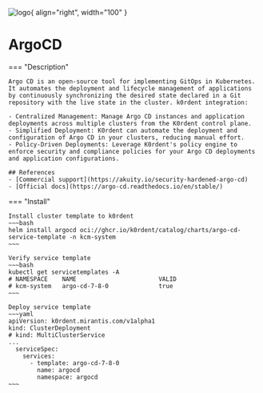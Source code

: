 ![logo](https://argo-cd.readthedocs.io/en/stable/assets/logo.png){ align="right", width="100" }
# ArgoCD

=== "Description"

    Argo CD is an open-source tool for implementing GitOps in Kubernetes. It automates the deployment and lifecycle management of applications by continuously synchronizing the desired state declared in a Git repository with the live state in the cluster. k0rdent integration:

    - Centralized Management: Manage Argo CD instances and application deployments across multiple clusters from the K0rdent control plane. 
    - Simplified Deployment: K0rdent can automate the deployment and configuration of Argo CD in your clusters, reducing manual effort.
    - Policy-Driven Deployments: Leverage K0rdent's policy engine to enforce security and compliance policies for your Argo CD deployments and application configurations.

    ## References
    - [Commercial support](https://akuity.io/security-hardened-argo-cd)
    - [Official docs](https://argo-cd.readthedocs.io/en/stable/)

=== "Install"

    Install cluster template to k0rdent
    ~~~bash
    helm install argocd oci://ghcr.io/k0rdent/catalog/charts/argo-cd-service-template -n kcm-system
    ~~~

    Verify service template
    ~~~bash
    kubectl get servicetemplates -A
    # NAMESPACE    NAME                       VALID
    # kcm-system   argo-cd-7-8-0              true
    ~~~

    Deploy service template
    ~~~yaml
    apiVersion: k0rdent.mirantis.com/v1alpha1
    kind: ClusterDeployment
    # kind: MultiClusterService
    ...
      serviceSpec:
        services:
          - template: argo-cd-7-8-0
            name: argocd
            namespace: argocd
    ~~~
